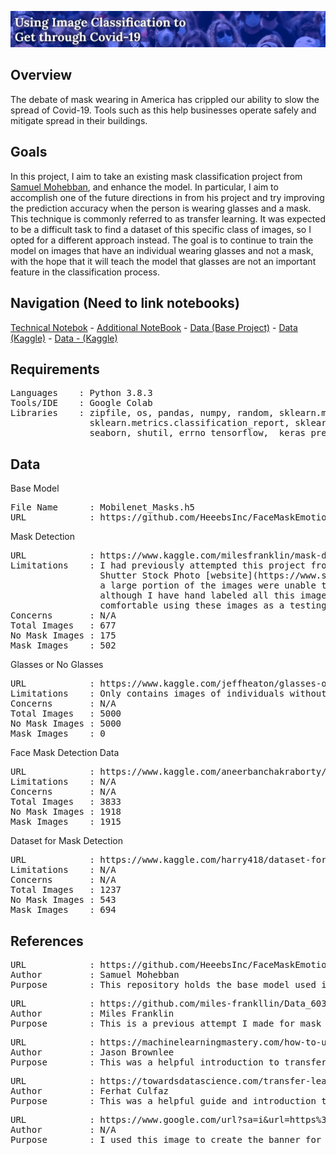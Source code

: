 ![Title](https://github.com/miles-frankllin/DATA_602/blob/master/Final_Project/Notebook_Images/Banner.png)

## Overview
The debate of mask wearing in America has crippled our ability to slow the spread of Covid-19. Tools such as this help businesses operate safely and mitigate spread in their buildings.

## Goals
In this project, I aim to take an existing mask classification project from [Samuel Mohebban](https://github.com/HeeebsInc/FaceMaskEmotionDetection), and enhance the model. In particular, I aim to accomplish one of the future directions in from his project and try improving the prediction accuracy when the person is wearing glasses and a mask. This technique is commonly referred to as transfer learning. It was expected to be a difficult task to find a dataset of this specific class of images, so I opted for a different approach instead. The goal is to continue to train the model on images that have an individual wearing glasses and not a mask, with the hope that it will teach the model that glasses are not an important feature in the classification process. 

## Navigation (Need to link notebooks)

[Technical Notebok](https://github.com/miles-frankllin/DATA_602/blob/master/Final_Project/Notebooks/Technical_Notebook.ipynb) -
[Additional NoteBook](https://github.com/miles-frankllin/DATA_602/blob/master/Final_Project/Notebooks/Data_602_FinalProject_TransferLearning.ipynb) -
[Data (Base Project)](https://github.com/HeeebsInc/FaceMaskEmotionDetection) - 
[Data (Kaggle)](https://www.kaggle.com/aneerbanchakraborty/face-mask-detection-data) - 
[Data - (Kaggle)](https://www.kaggle.com/harry418/dataset-for-mask-detection)

## Requirements
<pre>
Languages    : Python 3.8.3
Tools/IDE    : Google Colab
Libraries    : zipfile, os, pandas, numpy, random, sklearn.model_selection.train_test_split,
               sklearn.metrics.classification_report, sklearn.metrics.confusion_matrix,
               seaborn, shutil, errno tensorflow,  keras_preprocessing.image.ImageDataGenerator
</pre>

## Data
Base Model
<pre>
File Name      : Mobilenet_Masks.h5
URL            : https://github.com/HeeebsInc/FaceMaskEmotionDetection/blob/master/ModelWeights/Mobilenet_Masks.h5
</pre>

Mask Detection
<pre>
URL            : https://www.kaggle.com/milesfranklin/mask-detection
Limitations    : I had previously attempted this project from scratch and scraped the 
                 Shutter Stock Photo [website](https://www.shutterstock.com). Unfortunately,
                 a large portion of the images were unable to be uploaded to be Kaggle,
                 although I have hand labeled all this images from this set and I am 
                 comfortable using these images as a testing set.
Concerns       : N/A
Total Images   : 677
No Mask Images : 175
Mask Images    : 502
</pre>

Glasses or No Glasses
<pre>
URL            : https://www.kaggle.com/jeffheaton/glasses-or-no-glasses
Limitations    : Only contains images of individuals without a mask.
Concerns       : N/A
Total Images   : 5000
No Mask Images : 5000
Mask Images    : 0
</pre>

Face Mask Detection Data
<pre>
URL            : https://www.kaggle.com/aneerbanchakraborty/face-mask-detection-data
Limitations    : N/A
Concerns       : N/A
Total Images   : 3833
No Mask Images : 1918
Mask Images    : 1915
</pre>

Dataset for Mask Detection
<pre>
URL            : https://www.kaggle.com/harry418/dataset-for-mask-detection
Limitations    : N/A
Concerns       : N/A
Total Images   : 1237
No Mask Images : 543
Mask Images    : 694
</pre>



## References

<pre>
URL            : https://github.com/HeeebsInc/FaceMaskEmotionDetection
Author         : Samuel Mohebban
Purpose        : This repository holds the base model used in the transfer learning process.
</pre>
<pre>
URL            : https://github.com/miles-frankllin/Data_603/blob/main/Mask_Classification_CNN.ipynb
Author         : Miles Franklin
Purpose        : This is a previous attempt I made for mask classification before learning about transfer learning. I used this for refernce code and syntax.
</pre>
<pre>
URL            : https://machinelearningmastery.com/how-to-use-transfer-learning-when-developing-convolutional-neural-network-models/
Author         : Jason Brownlee
Purpose        : This was a helpful introduction to transfer learning and understanding how network types of different layers work.
</pre>
<pre>
URL            : https://towardsdatascience.com/transfer-learning-using-mobilenet-and-keras-c75daf7ff299
Author         : Ferhat Culfaz
Purpose        : This was a helpful guide and introduction to transfer learning.
</pre>
<pre>
URL            : https://www.google.com/url?sa=i&url=https%3A%2F%2Fwww.mercurynews.com%2F2020%2F06%2F13%2Fcoronavirus-why-are-we-at-war-over-face-masks%2F&psig=AOvVaw3HzFahz7vjHdpLBNSGc1Sm&ust=1607495804283000&source=images&cd=vfe&ved=0CAIQjRxqFwoTCID9mtXive0CFQAAAAAdAAAAABAE
Author         : N/A
Purpose        : I used this image to create the banner for this README.md document.
</pre>

